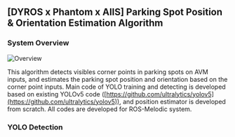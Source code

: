 
## [DYROS x Phantom x AIIS] Parking Spot Position & Orientation Estimation Algorithm


### System Overview
![Overview](https://cln.sh/SZexiN/download)

This algorithm detects visibles corner points in parking spots on AVM inputs, and estimates the parking spot position and orientation based on the corner point inputs. Main code of YOLO training and detecting is developed based on existing YOLOv5 code ([https://github.com/ultralytics/yolov5](https://github.com/ultralytics/yolov5)), and  position estimator is developed from scratch. All codes are developed for ROS-Melodic system. 

### YOLO Detection
